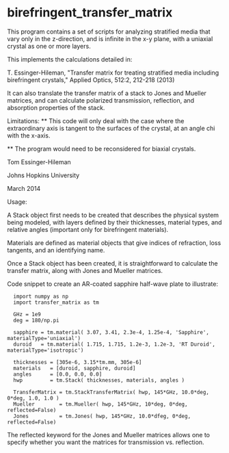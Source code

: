 # birefringent_transfer_matrix

This program contains a set of scripts for analyzing stratified media
that vary only in the z-direction, and is infinite in the x-y plane,
with a uniaxial crystal as one or more layers. 

This implements the calculations detailed in:

T. Essinger-Hileman, "Transfer matrix for treating stratified media
including birefringent crystals," Applied Optics, 512:2, 212-218 (2013)

It can also translate the transfer matrix of a stack to Jones
and Mueller matrices, and can calculate polarized transmission, reflection,
and absorption properties of the stack.

Limitations:
** This code will only deal with the case where the
extraordinary axis is tangent to the surfaces of the crystal, at an
angle chi with the x-axis.

** The program would need to be reconsidered for biaxial crystals.

Tom Essinger-Hileman

Johns Hopkins University

March 2014


Usage:

A Stack object first needs to be created that describes the physical
system being modeled, with layers defined by their thicknesses, material
types, and relative angles (important only for birefringent materials).

Materials are defined as material objects that give indices of refraction,
loss tangents, and an identifying name.

Once a Stack object has been created, it is straightforward to calculate
the transfer matrix, along with Jones and Mueller matrices. 

Code snippet to create an AR-coated sapphire half-wave plate to illustrate:

```
  import numpy as np
  import transfer_matrix as tm

  GHz = 1e9 
  deg = 180/np.pi

  sapphire = tm.material( 3.07, 3.41, 2.3e-4, 1.25e-4, 'Sapphire', materialType='uniaxial')
  duroid   = tm.material( 1.715, 1.715, 1.2e-3, 1.2e-3, 'RT Duroid', materialType='isotropic')

  thicknesses = [305e-6, 3.15*tm.mm, 305e-6]
  materials   = [duroid, sapphire, duroid]
  angles      = [0.0, 0.0, 0.0]
  hwp         = tm.Stack( thicknesses, materials, angles )

  TransferMatrix = tm.StackTransferMatrix( hwp, 145*GHz, 10.0*deg, 0*deg, 1.0, 1.0 )
  Mueller        = tm.Mueller( hwp, 145*GHz, 10*deg, 0*deg, reflected=False)
  Jones          = tm.Jones( hwp, 145*GHz, 10.0*dfeg, 0*deg, reflected=False)
  ```
  
 The reflected keyword for the Jones and Mueller matrices allows one to specify whether
 you want the matrices for transmission vs. reflection. 
 
